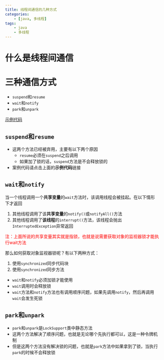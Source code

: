 ```yaml
---
title: 线程间通信的几种方式
categories:
	- [java, 多线程]
tags:
	- java
	- 多线程
---
```


# 什么是线程间通信



<!--more-->

# 三种通信方式

* `suspend`和`resume`
* `wait`和`notify`
* `park`和`unpark`

[示例代码](https://gitee.com/Gwei11/code/tree/master/javabase/%E5%A4%9A%E7%BA%BF%E7%A8%8B)

## `suspend`和`resume`

* 这两个方法已经被弃用，主要有以下两个原因
	* `resume`必须在`suspend`之后调用
	* 如果加了锁的话，`suspend`方法是不会释放锁的
* 案例代码请点击上面的**示例代码**链接

## `wait`和`notify`

当一个线程调用一个**共享变量**的`wait`方法时，该调用线程会被挂起。在以下情形下才返回

1. 其他线程调用了该**共享变量**的`notify()`或`notifyAll()`方法
2. 其他线程调用了**该线程**的`interrupt()`方法，该线程会抛出`InterruptedException`异常返回

<font color="red">注：上面所说的共享变量其实就是指锁，也就是说需要获取对象的监视器锁才能执行wait方法</font>

那么如何获取对象监视器锁呢？有以下两种方式：

1. 使用`synchronized`同步代码块
2. 使用`synchronized`同步方法



* `wait`和`notify`必须加锁才能使用
* `wait`调用时会释放锁
* `wait`方法和`notify`方法也有调用顺序问题，如果先调用`notify`，然后再调用`wait`会发生死锁

## `park`和`unpark`

* `park`和`unpark`是`LockSupport`类中静态方法
* 这两个方法解决了顺序问题，也就是无论哪个先执行都可以，这是一种令牌机制
* 但是这两个方法没有解决锁的问题，也就是`park`方法中如果拿到了锁，当执行`park`的时候不会释放锁



